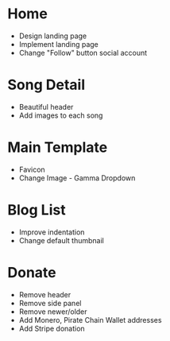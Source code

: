 # Home

* Design landing page
* Implement landing page
* Change "Follow" button social account

# Song Detail

* Beautiful header
* Add images to each song

# Main Template

* Favicon
* Change Image - Gamma Dropdown

# Blog List

* Improve indentation
* Change default thumbnail

# Donate

* Remove header
* Remove side panel
* Remove newer/older
* Add Monero, Pirate Chain Wallet addresses
* Add Stripe donation

